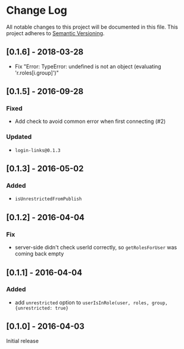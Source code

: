 # Change Log

All notable changes to this project will be documented in this file.
This project adheres to [Semantic Versioning](http://semver.org/).

## [0.1.6] - 2018-03-28
- Fix "Error: TypeError: undefined is not an object (evaluating 'r.roles[i.group]')"

## [0.1.5] - 2016-09-28
### Fixed
- Add check to avoid common error when first connecting (#2)

### Updated
- `login-links@0.1.3`

## [0.1.3] - 2016-05-02
### Added
- `isUnrestrictedFromPublish`

## [0.1.2] - 2016-04-04
### Fix
- server-side didn't check userId correctly, so `getRolesForUser` was coming back empty

## [0.1.1] - 2016-04-04
### Added
- add `unrestricted` option to `userIsInRole(user, roles, group, {unrestricted: true}`

## [0.1.0] - 2016-04-03
Initial release
